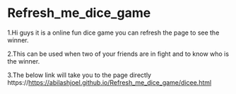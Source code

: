 # Refresh_me_dice_game
1.Hi guys it is a online fun dice game you can refresh the page to see the winner.

2.This can be used when two of your friends are in fight and to know who is the winner.

3.The below link will take you to the page directly
  https://https://abilashjoel.github.io/Refresh_me_dice_game/dicee.html
